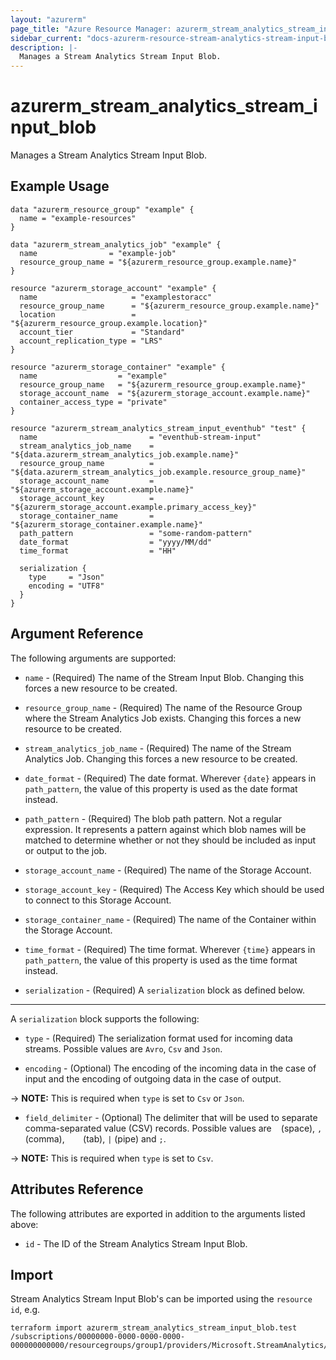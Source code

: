 ```yaml
---
layout: "azurerm"
page_title: "Azure Resource Manager: azurerm_stream_analytics_stream_input_blob"
sidebar_current: "docs-azurerm-resource-stream-analytics-stream-input-blob"
description: |-
  Manages a Stream Analytics Stream Input Blob.
---
```


# azurerm_stream_analytics_stream_input_blob

Manages a Stream Analytics Stream Input Blob.

## Example Usage

```hcl
data "azurerm_resource_group" "example" {
  name = "example-resources"
}

data "azurerm_stream_analytics_job" "example" {
  name                = "example-job"
  resource_group_name = "${azurerm_resource_group.example.name}"
}

resource "azurerm_storage_account" "example" {
  name                     = "examplestoracc"
  resource_group_name      = "${azurerm_resource_group.example.name}"
  location                 = "${azurerm_resource_group.example.location}"
  account_tier             = "Standard"
  account_replication_type = "LRS"
}

resource "azurerm_storage_container" "example" {
  name                  = "example"
  resource_group_name   = "${azurerm_resource_group.example.name}"
  storage_account_name  = "${azurerm_storage_account.example.name}"
  container_access_type = "private"
}

resource "azurerm_stream_analytics_stream_input_eventhub" "test" {
  name                         = "eventhub-stream-input"
  stream_analytics_job_name    = "${data.azurerm_stream_analytics_job.example.name}"
  resource_group_name          = "${data.azurerm_stream_analytics_job.example.resource_group_name}"
  storage_account_name         = "${azurerm_storage_account.example.name}"
  storage_account_key          = "${azurerm_storage_account.example.primary_access_key}"
  storage_container_name       = "${azurerm_storage_container.example.name}"
  path_pattern                 = "some-random-pattern"
  date_format                  = "yyyy/MM/dd"
  time_format                  = "HH"

  serialization {
    type     = "Json"
    encoding = "UTF8"
  }
}
```

## Argument Reference

The following arguments are supported:

* `name` - (Required) The name of the Stream Input Blob. Changing this forces a new resource to be created.

* `resource_group_name` - (Required) The name of the Resource Group where the Stream Analytics Job exists. Changing this forces a new resource to be created.

* `stream_analytics_job_name` - (Required) The name of the Stream Analytics Job. Changing this forces a new resource to be created.

* `date_format` - (Required) The date format. Wherever `{date}` appears in `path_pattern`, the value of this property is used as the date format instead.

* `path_pattern` - (Required) The blob path pattern. Not a regular expression. It represents a pattern against which blob names will be matched to determine whether or not they should be included as input or output to the job.

* `storage_account_name` - (Required) The name of the Storage Account.

* `storage_account_key` - (Required) The Access Key which should be used to connect to this Storage Account.

* `storage_container_name` - (Required) The name of the Container within the Storage Account.

* `time_format` - (Required) The time format. Wherever `{time}` appears in `path_pattern`, the value of this property is used as the time format instead.

* `serialization` - (Required) A `serialization` block as defined below.

---

A `serialization` block supports the following:

* `type` - (Required) The serialization format used for incoming data streams. Possible values are `Avro`, `Csv` and `Json`.

* `encoding` - (Optional) The encoding of the incoming data in the case of input and the encoding of outgoing data in the case of output.

-> **NOTE:** This is required when `type` is set to `Csv` or `Json`.

* `field_delimiter` - (Optional) The delimiter that will be used to separate comma-separated value (CSV) records. Possible values are ` ` (space), `,` (comma), `   ` (tab), `|` (pipe) and `;`.

-> **NOTE:** This is required when `type` is set to `Csv`.

## Attributes Reference

The following attributes are exported in addition to the arguments listed above:

* `id` - The ID of the Stream Analytics Stream Input Blob.

## Import

Stream Analytics Stream Input Blob's can be imported using the `resource id`, e.g.

```shell
terraform import azurerm_stream_analytics_stream_input_blob.test /subscriptions/00000000-0000-0000-0000-000000000000/resourcegroups/group1/providers/Microsoft.StreamAnalytics/streamingjobs/job1/inputs/input1
```
